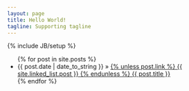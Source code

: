 ```yaml
---
layout: page
title: Hello World!
tagline: Supporting tagline
---
```

{% include JB/setup %}


<ul class="posts">
  {% for post in site.posts %}
    <li><span>{{ post.date | date_to_string }}</span> &raquo; 
    <a href="{{ BASE_PATH }}{{ post.url }}">{% unless post.link %} {{ site.linked_list.post }} {% endunless %} {{ post.title }}</a></li>
  {% endfor %}
</ul>



